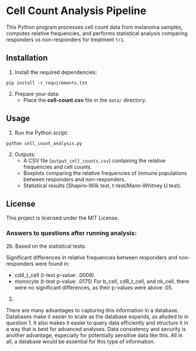 # Cell Count Analysis Pipeline

This Python program processes cell count data from melanoma samples, computes relative frequencies, and performs statistical analysis comparing responders vs non-responders for treatment `tr1`.

## Installation

1. Install the required dependencies:

```
pip install -r requirements.txt
```

2. Prepare your data:
   - Place the **cell-count.csv** file in the `data/` directory.

## Usage

1. Run the Python script:

```
python cell_count_analysis.py
```

2. Outputs:
   - A CSV file (`output_cell_counts.csv`) containing the relative frequencies and cell counts.
   - Boxplots comparing the relative frequencies of immune populations between responders and non-responders.
   - Statistical results (Shapiro-Wilk test, t-test/Mann-Whitney U test).

## License

This project is licensed under the MIT License.

### Answers to questions after running analysis:

2b. 
Based on the statistical tests:

Significant differences in relative frequencies between responders and non-responders were found in:
- cd4_t_cell (t-test p-value: .0008)
- monocyte (t-test p-value: .0175)
For b_cell, cd8_t_cell, and nk_cell, there were no significant differences, as their p-values were above .05.

2. 
There are many advantages to capturing this information in a database.  Databases make it easier to scale as the database expands, as alluded to in question 1.  It also makes it easier to query data efficiently and structure it in a way that is best for advanced analyses.  Data consistency and security is another advantage, especially for potentially sensitive data like this.  All in all, a database would be essential for this type of information.
